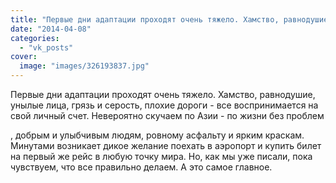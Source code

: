 ```yaml
---
title: "Первые дни адаптации проходят очень тяжело. Хамство, равнодушие, унылые лица, грязь и серость, плохи..."
date: "2014-04-08"
categories: 
  - "vk_posts"
cover:
  image: "images/326193837.jpg"
---
```


Первые дни адаптации проходят очень тяжело. Хамство, равнодушие, унылые лица, грязь и серость, плохие дороги - все воспринимается на свой личный счет. Невероятно скучаем по Азии - по жизни без проблем

<!--more--> , добрым и улыбчивым людям, ровному асфальту и ярким краскам. Минутами возникает дикое желание поехать в аэропорт и купить билет на первый же рейс в любую точку мира. Но, как мы уже писали, пока чувствуем, что все правильно делаем. А это самое главное.
